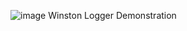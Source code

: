 ![image](https://github.com/anupray95/Nodehub/assets/43163573/4f3f1d40-4b3b-4e1e-9dcc-1f5995aeb098)
Winston Logger Demonstration

